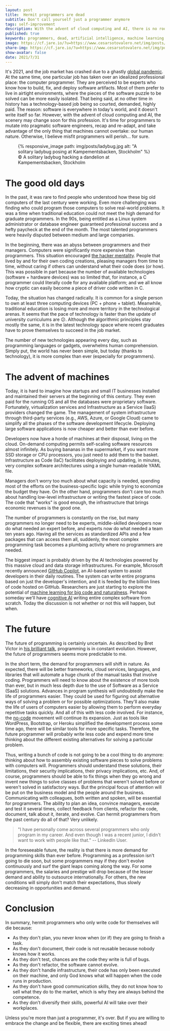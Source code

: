 ```yaml
---
layout: post
title:  Hermit programmers are dead
subtitle: Don't call yourself just a programmer anymore
tags: self-improvement
description: With the advent of cloud computing and AI, there is no room for hermit programmers. You better diversify your skills or die in the process, so don't call yourself just a programmer anymore.
published: true
keywords: programmers, dead, artificial intelligence, machine learning
image: https://cf.jare.io/?u=https://www.cesarsotovalero.net/img/posts/ladybug_cover.jpg
share-img: https://cf.jare.io/?u=https://www.cesarsotovalero.net/img/posts/ladybug_cover.jpg
show-avatar: false
date: 2021/7/31
---
```


It's 2021, and the job market has crashed due to a ghastly [global pandemic](https://www.nytimes.com/interactive/2020/06/10/world/coronavirus-history.html).
At the same time, one particular job has taken over an idealized professional place: the computer programmer.
They are perceived to be experts who know how to build, fix, and deploy software artifacts.
Most of them prefer to live in airtight environments, where the pieces of the software puzzle to be solved can be more easily isolated.
That being said, at no other time in history has a technology-based job being so courted, demanded, highly paid.
The reason: software is everywhere in today's world, and it doesn't write itself so far.
However, with the advent of cloud computing and AI, the scenery may change soon for this profession.
It's time for programmers to mutate into pragmatic software engineers, recap and re-adapt, and take advantage of the only thing that machines cannot overtake: our human nature.
Otherwise, I believe misfit programmers will perish... for sure.

<figure class="jb_picture">
  {% responsive_image path: img/posts/ladybug.jpg alt: "A solitary ladybug posing at Kampementsbacken, Stockholm" %}
  <figcaption class="stroke">
    &#169; A solitary ladybug hacking a dandelion at Kampementsbacken, Stockholm
    </figcaption>
</figure>

# The good old days

In the past, it was rare to find people who understood how these big old computers of the last century were working.
Even more challenging was finding who could program those computers to solve real-world problems.
It was a time when traditional education could not meet the high demand for graduate programmers.
In the 90s, being entitled as a Linux system administrator or database engineer guaranteed professional success and a hefty paycheck at the end of the month.
The most talented programmers were heavily disputed between medium and large companies.

In the beginning, there was an abyss between programmers and their managers.
Computers were significantly more expensive than programmers.
This situation encouraged [the hacker mentality](https://www.yegor256.com/2014/10/26/hacker-vs-programmer-mentality.html).
People that lived by and for their own coding creations, pleasing managers from time to time,  without caring if others can understand what their code does (or how).
This was possible in part because the number of available technologies (software + hardware devices) was so limited that, for instance, a C programmer could literally code for any available platform; and we all know how cryptic can easily become a piece of driver code written in C.

Today, the situation has changed radically.
It is common for a single person to own at least three computing devices (PC + phone + tablet).
Meanwhile, traditional education is losing more and more territory in the technological arenas.
It seems that the pace of technology is faster than the update of university curriculums are :confused:.
Although the algorithmic principles stay mostly the same, it is in the latest technology space where recent graduates have to prove themselves to succeed in the job market.

The number of new technologies appearing every day, such as programming languages or gadgets, overwhelms human comprehension.
Simply put, the world has never been simple, but today (thanks to technology), it is more complex than ever (especially for programmers).

# The advent of machines

Today, it is hard to imagine how startups and small IT businesses installed and maintained their servers at the beginning of this century.
They even paid for the running OS and all the databases were proprietary software.
Fortunately, virtualization services and Infrastructure as a Service (IaaS) providers changed the game.
The management of system infrastructure through third-party services (e.g., AWS, Azure, or Google Cloud) came to simplify all the phases of the software development lifecycle.
Deploying large software applications is now cheaper and better than ever before.

Developers now have a horde of machines at their disposal, living on the cloud.
On-demand computing permits self-scaling software resources almost infinitely.
As buying bananas in the supermarket, if you want more SSD storage or CPU processors, you just need to add them to the basket.
Infrastructure as Code (IaC) facilitates deploying and updating, in minutes, very complex software architectures using a single human-readable YAML file.

Managers don't worry too much about what capacity is needed, spending most of the efforts on the business-specific logic while trying to economize the budget they have.
On the other hand, programmers don't care too much about handling low-level infrastructure or writing the fastest piece of code.
The code that "works" is good enough, the infrastructure that brings economic revenues is the good one.

The number of programmers is constantly on the rise, but many programmers no longer need to be experts, middle-skilled developers now do what needed an expert before, and experts now do what needed a team ten years ago.
Having all the services as standardized APIs and a few packages that can access them all, suddenly, the most complex programming task becomes a plumbing activity where no programmers are needed.

The biggest impact is probably driven by the AI technologies powered by this massive cloud and data storage infrastructures.
For example, Microsoft recently announced [GitHub Copilot](https://copilot.github.com/), an AI-based system to assist developers in their daily routines.
The system can write entire programs based on just the developer's intention, and it is feeded by the billion lines of code hosted on GitHub.
Researchers are just starting to explore the potential of [machine learning for big code and naturalness](https://ml4code.github.io/papers.html).
Perhaps someday we'll have [cognitive AI](https://towardsdatascience.com/the-rise-of-cognitive-ai-a29d2b724ccc) writing entire complex software from scratch.
Today the discussion is not whether or not this will happen, but when.

# The future

The future of programming is certainly uncertain.
As described by Bret Victor in [his brilliant talk](http://worrydream.com/dbx), programming is in constant evolution.
However, the future of programmers seems more predictable to me.

In the short term, the demand for programmers will shift in nature.
As expected, there will be better frameworks, cloud services, languages, and libraries that will automate a huge chunk of the manual tasks that involve coding.
Programmers will need to know about the existence of more tools than ever, but in much less depth due to the use of Software as a Service (SaaS) solutions.
Advances in program synthesis will undoubtedly make the life of programmers easier.
They could be used for figuring out alternative ways of solving a problem or for possible optimizations.
They'll also make the life of users of computers easier by allowing them to perform everyday repetitive tasks quickly.
And all of this with less code involved.
For instance, the [no-code](https://en.wikipedia.org/wiki/No-code_development_platform) movement will continue its expansion.
Just as tools like WordPress, Bootstrap, or Heroku simplified the development process some time ago, there will be similar tools for more specific tasks.
Therefore, the future programmer will probably write less code and expend more time thinking about the different existing alternatives for solving a particular problem.

Thus, writing a bunch of code is not going to be a cool thing to do anymore: thinking about how to assembly existing software pieces to solve problems with computers will.
Programmers should understand these solutions, their limitations, their security implications, their privacy implications, etc.
And, of course, programmers should be able to fix things when they go wrong and invent new things to solve classes of problems that weren't solved before or weren't solved in satisfactory ways.
But the principal focus of attention will be put on the business model and the people around the business.
Communicating with colleagues, both written and spoken, will be essential for programmers.
The ability to plan an idea, convince managers, execute and test it several times, collect feedback from clients, refactor the code, document, talk about it, iterate, and evolve.
Can hermit programmers from the past century do all of that? Very unlikely.

> "I have personally come across several programmers who only program in my career. And even though I was a recent junior, I didn't want to work with people like that." -- LinkedIn User.

In the foreseeable future, the reality is that there is more demand for programming skills than ever before.
Programming as a profession isn't going to die soon, but some programmers may if they don't evolve continuously and surf the giant leaps coming along the way.
For some programmers, the salaries and prestige will drop because of the lesser demand and ability to outsource internationally.
For others, the new conditions will simply don't match their expectations, thus slowly decreasing in opportunities and demand.

# Conclusion

In summary, hermit programmers who only write code for themselves will die because:

- As they don't plan, you never know when (or if) they are going to finish a task.
- As they don't document, their code is not reusable because nobody knows how it works.
- As they don't test, chances are the code they write is full of bugs.
- As they don't refactor, the software cannot evolve.
- As they don't handle infrastructure, their code has only been executed on their machine, and only God knows what will happen when the code runs in production.
- As they don't have good communication skills, they do not know how to sell what they do to the market, which is why they are always behind the competence.
- As they don’t diversify their skills, powerful AI will take over their workplaces.

Unless you're more than just a programmer, it's over.
But if you are willing to embrace the change and be flexible, there are exciting times ahead!